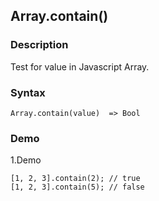 ## Array.contain()

### Description

Test for value in Javascript Array.

### Syntax
	Array.contain(value)  => Bool


### Demo

1.Demo

	[1, 2, 3].contain(2); // true
	[1, 2, 3].contain(5); // false